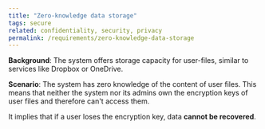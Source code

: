 ```yaml
---
title: "Zero-knowledge data storage"
tags: secure
related: confidentiality, security, privacy
permalink: /requirements/zero-knowledge-data-storage
---
```


<div class="quality-requirement" markdown="1">

**Background**: The system offers storage capacity for user-files, similar to services like Dropbox or OneDrive.

**Scenario**: The system has zero knowledge of the content of user files. 
This means that neither the system nor its admins own the encryption keys of user files and therefore can't access them.

It implies that if a user loses the encryption key, data **cannot be recovered**.

</div><br>




